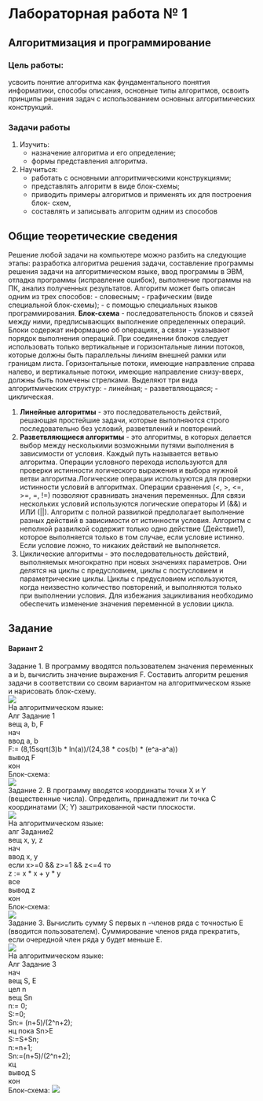 #   Лабораторная работа № 1 
## Алгоритмизация и программирование
### Цель работы: 
усвоить понятие алгоритма как фундаментального понятия информатики,  способы описания, основные типы алгоритмов,  освоить принципы решения задач с использованием основных алгоритмических конструкций.
### Задачи работы
1. Изучить:
    - назначение алгоритма и его определение;
    - формы представления алгоритма.
1. Научиться:
    - работать с основными алгоритмическими конструкциями;
    - представлять алгоритм в виде блок-схемы;
    - приводить примеры алгоритмов и применять их для построения блок- схем,
    - составлять и записывать алгоритм одним из способов
## Общие теоретические сведения
Решение любой задачи на компьютере можно разбить на следующие этапы: разработка алгоритма решения задачи, составление программы решения задачи на алгоритмическом языке, ввод программы в ЭВМ, отладка программы (исправление ошибок), выполнение программы на ПК, анализ полученных результатов.
Алгоритм может быть описан одним из трех способов:
    - словесным;
    - графическим (виде специальной блок-схемы);
    - с помощью специальных языков программирования.
**Блок-схема** - последовательность блоков и связей между ними, предписывающих выполнение определенных операций. Блоки содержат информацию об операциях, а связи - указывают порядок выполнения операций. При соединении блоков следует использовать только вертикальные и горизонтальные линии потоков, которые должны быть параллельны линиям внешней рамки или границам листа. Горизонтальные потоки, имеющие направление справа налево, и вертикальные потоки, имеющие направление снизу-вверх, должны быть помечены стрелками.
Выделяют три вида алгоритмических структур:
    - линейная;
    - разветвляющаяся;
    - циклическая.
1. **Линейные алгоритмы** - это последовательность действий, решающая простейшие задачи, которые выполняются строго последовательно без условий, разветвлений и повторений.
2. **Разветвляющиеся алгоритмы** - это алгоритмы, в которых делается выбор между несколькими возможными путями выполнения в зависимости от условия. Каждый путь называется ветвью алгоритма. Операции условного перехода используются для проверки истинности логического выражения и выбора нужной ветви алгоритма.Логические операции используются для проверки истинности условий в алгоритмах. Операции сравнения (<, >, <=, >=, =, !=) позволяют сравнивать значения переменных. Для связи нескольких условий используются логические операторы И (&&) и ИЛИ (||). Алгоритм с полной развилкой предполагает выполнение разных действий в зависимости от истинности условия. Алгоритм с неполной развилкой содержит только одно действие (Действие1), которое выполняется только в том случае, если условие истинно. Если условие ложно, то никаких действий не выполняется.
3. Циклические алгоритмы - это последовательность действий, выполняемых многократно при новых значениях параметров. Они делятся на циклы с предусловием, циклы с постусловием и параметрические циклы. Циклы с предусловием используются, когда неизвестно количество повторений, и выполняются только при выполнении условия. Для избежания зацикливания необходимо обеспечить изменение значения переменной в условии цикла.
## Задание
#### Вариант 2
Задание 1. В программу вводятся пользователем значения переменных а и b, вычислить значение выражения F. Составить алгоритм решения задачи в соответствии со своим вариантом на алгоритмическом языке и нарисовать блок-схему.  
![](https://github.com/JourVik/Lab1/blob/main/img-1-lab/1.png)  
На алгоритмическом языке:   
Алг Задание 1  
вещ a, b, F  
нач  
 ввод a, b  
 F:= (8,15sqrt(3)b * ln(a))/(24,38 * cos(b) * (e^a-a^a))  
 вывод F  
кон  
Блок-схема:  
![](img-1-lab/Block1.png)  
Задание 2. В программу вводятся координаты точки Х и Ү (вещественные числа). Определить, принадлежит ли точка C координатами (Х; Ү) заштрихованной части плоскости.  
![](https://github.com/JourVik/Lab1/blob/main/img-1-lab/2.png)  
На алгоритмическом языке:  
алг Задание2  
вещ x, y, z  
нач  
 ввод x, y  
 если x>=0 && z>=1 && z<=4 то  
 z := x * x + y * y  
 все  
вывод z  
кон  
Блок-схема:  
![](https://github.com/JourVik/Lab1/blob/main/img-1-lab/Block2.png)  
Задание 3. Вычислить сумму S первых n -членов ряда с точностью Е (вводится пользователем). Суммирование членов ряда прекратить, если очередной член ряда у будет меньше Е.  
![](img-1-lab/3.png)  
На алгоритмическом языке:    
Алг Задание 3  
нач   
 вещ S, E  
 цел n   
 вещ Sn  
 n:= 0;  
 S:=0;  
 Sn:= (n+5)/(2^n+2);  
 нц пока Sn>E  
 S:=S+Sn;  
 n:=n+1;  
 Sn:=(n+5)/(2^n+2);  
 кц  
 вывод S  
кон  
Блок-схема:
![](img-1-lab/Block3.png)

  
 
